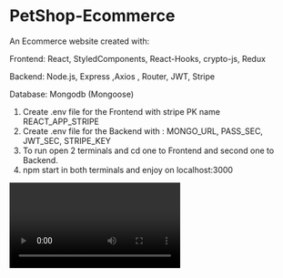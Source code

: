# PetShop-Ecommerce

An Ecommerce website created with:

Frontend: React, StyledComponents, React-Hooks, crypto-js, Redux

Backend: Node.js, Express ,Axios , Router, JWT, Stripe

Database: Mongodb (Mongoose)

1) Create .env file for the Frontend with stripe PK name REACT_APP_STRIPE
2) Create .env file for the Backend with : MONGO_URL, PASS_SEC, JWT_SEC, STRIPE_KEY
3) To run open 2 terminals and cd one to Frontend and second one to Backend.
4) npm start in both terminals and enjoy on localhost:3000


![Alt text](Preview.mp4) 
